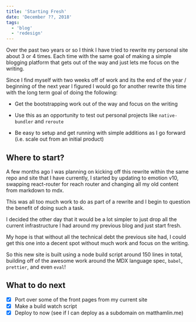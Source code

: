 ```yaml
---
title: 'Starting Fresh'
date: 'December ??, 2018'
tags:
  - 'blog'
  - 'redesign'
---
```


Over the past two years or so I think I have tried to rewrite my personal site
about 3 or 4 times. Each time with the same goal of making a simple blogging
platform that gets out of the way and just lets me focus on the writing.

Since I find myself with two weeks off of work and its the end of the year /
beginning of the next year I figured I would go for another rewrite this time
with the long term goal of doing the following:

- Get the bootstrapping work out of the way and focus on the writing

- Use this as an opportunity to test out personal projects like `native-bundler`
  and `reroute`

- Be easy to setup and get running with simple additions as I go forward (i.e.
  scale out from an initial product)

## Where to start?

A few months ago I was planning on kicking off this rewrite within the same repo
and site that I have currently, I started by updating to emotion v10, swapping
react-router for reach router and changing all my old content from markdown to
mdx.

This was all too much work to do as part of a rewrite and I begin to question
the benefit of doing such a task.

I decided the other day that it would be a lot simpler to just drop all the
current infrastructure I had around my previous blog and just start fresh.

My hope is that without all the technical debt the previous site had, I could
get this one into a decent spot without much work and focus on the writing.

So this new site is built using a node build script around 150 lines in total,
building off of the awesome work around the MDX language spec, `babel`,
`prettier`, and even `eval`!

## What to do next

- [x] Port over some of the front pages from my current site
- [x] Make a build watch script
- [x] Deploy to now (see if I can deploy as a subdomain on matthamlin.me)
